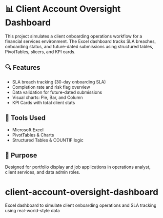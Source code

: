 # 📊 Client Account Oversight Dashboard

This project simulates a client onboarding operations workflow for a financial services environment. The Excel dashboard tracks SLA breaches, onboarding status, and future-dated submissions using structured tables, PivotTables, slicers, and KPI cards.

## 🔍 Features

- SLA breach tracking (30-day onboarding SLA)
- Completion rate and risk flag overview
- Data validation for future-dated submissions
- Visual charts: Pie, Bar, and Column
- KPI Cards with total client stats

## 📁 Tools Used

- Microsoft Excel
- PivotTables & Charts
- Structured Tables & COUNTIF logic

## 🧠 Purpose

Designed for portfolio display and job applications in operations analyst, client services, and data admin roles.
# client-account-oversight-dashboard
Excel dashboard to simulate client onboarding operations and SLA tracking using real-world-style data

